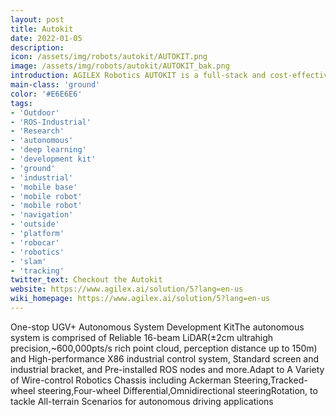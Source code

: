 ```yaml
---
layout: post
title: Autokit
date: 2022-01-05
description:
icon: /assets/img/robots/autokit/AUTOKIT.png
image: /assets/img/robots/autokit/AUTOKIT_bak.png
introduction: AGILEX Robotics AUTOKIT is a full-stack and cost-effective autonomous driving development and education kit based on open-source software Autoware. lt provides a powerful autonomous driving sensor system to be seamlessly integrated into a variety of all-terrain robot chassis, to adapt to both urban road and off-road environments. With software and hardware platform stacks, plus comprehensive user guiders, AUTOKIT empowers educational experts and industry developers to easily and quickly deploy autonomous robots and develop autonomous driving research in various industries, to build and verify autonomous driving algorithms, saving research and development costs and sparking more possibilities. 
main-class: 'ground'
color: '#E6E6E6'
tags:
- 'Outdoor'
- 'ROS-Industrial'
- 'Research'
- 'autonomous'
- 'deep learning'
- 'development kit'
- 'ground'
- 'industrial'
- 'mobile base'
- 'mobile robot'
- 'mobile robot'
- 'navigation'
- 'outside'
- 'platform'
- 'robocar'
- 'robotics'
- 'slam'
- 'tracking'
twitter_text: Checkout the Autokit
website: https://www.agilex.ai/solution/5?lang=en-us
wiki_homepage: https://www.agilex.ai/solution/5?lang=en-us
---
```


One-stop UGV+ Autonomous System Development KitThe autonomous system is comprised of Reliable 16-beam LiDAR(±2cm ultrahigh precision,~600,000pts/s rich point cloud, perception distance up to 150m) and High-performance X86 industrial control system, Standard screen and industrial bracket, and Pre-installed ROS nodes and more.Adapt to A Variety of Wire-control Robotics Chassis including Ackerman Steering,Tracked-wheel steering,Four-wheel Differential,Omnidirectional steeringRotation, to tackle All-terrain Scenarios for autonomous driving applications
